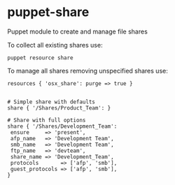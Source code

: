 # puppet-share
Puppet module to create and manage file shares

To collect all existing shares use:
```
puppet resource share
```

 To manage all shares removing unspecified shares use:
 ```puppet
 resources { 'osx_share': purge => true }
 ```
 
 ```puppet
 
# Simple share with defaults
share { '/Shares/Product_Team': }
 
# Share with full options 
share { '/Shares/Development_Team':
  ensure     => 'present',
  afp_name   => 'Development Team',
  smb_name   => 'Development Team',
  ftp_name   => 'devteam',
  share_name => 'Development_Team',
  protocols       => ['afp', 'smb'],
  guest_protocols => ['afp', 'smb'],
}
```
